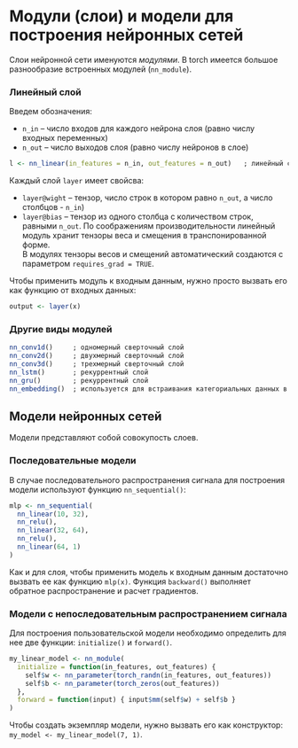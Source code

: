 # Модули (слои) и модели для построения нейронных сетей
Слои нейронной сети именуются *модулями*. В torch имеется большое разнообразие встроенных модулей (`nn_module`).

### Линейный слой
Введем обозначения:
* `n_in` – число входов для каждого нейрона слоя (равно числу входных переменных)
* `n_out` – число выходов слоя (равно числу нейронов в слое)
```r
l <- nn_linear(in_features = n_in, out_features = n_out)   ; линейный слой из n_out нейронов с чилом входов n_in

```
Каждый слой `layer` имеет свойсва:
* `layer@wight` – тензор, число строк в котором равно `n_out`, а число столбцов - `n_in`)
* `layer@bias` – тензор из одного столбца с количеством строк, равными `n_out`.
По соображениям производительности линейный модуль хранит тензоры веса и смещения в транспонированной форме.  
В модулях тензоры весов и смещений автоматический создаются с параметром `requires_grad = TRUE`.

Чтобы применить модуль к входным данным, нужно просто вызвать его как функцию от входных данных:
```r
output <- layer(x)
```

### Другие виды модулей
```r
nn_conv1d()     ; одномерный сверточный слой
nn_conv2d()     ; двухмерный сверточный слой
nn_conv3d()     ; трехмерный сверточный слой
nn_lstm()       ; рекуррентный слой
nn_gru()        ; рекуррентный слой
nn_embedding()  ; используется для встраивания категориальных данных в многомерное пространство
```

## Модели нейронных сетей
Модели представляют собой совокупость слоев.

### Последовательные модели
В случае последовательного распространения сигнала для построения модели используют функцию `nn_sequential()`:
```r
mlp <- nn_sequential(
  nn_linear(10, 32),
  nn_relu(),
  nn_linear(32, 64),
  nn_relu(),
  nn_linear(64, 1)
)
```
Как и для слоя, чтобы применить модель к входным данным достаточно вызвать ее как функцию `mlp(x)`. Функция `backward()` выполняет обратное распространение и расчет градиентов.

### Модели с непоследовательным распространением сигнала
Для построения пользовательской модели необходимо определить для нее две функции: `initialize()` и `forward()`.
```r
my_linear_model <- nn_module(
  initialize = function(in_features, out_features) {
    self$w <- nn_parameter(torch_randn(in_features, out_features))
    self$b <- nn_parameter(torch_zeros(out_features))
  },
  forward = function(input) { input$mm(self$w) + self$b }
)
```
Чтобы создать экземпляр модели, нужно вызвать его как конструктор: `my_model <- my_linear_model(7, 1)`.
